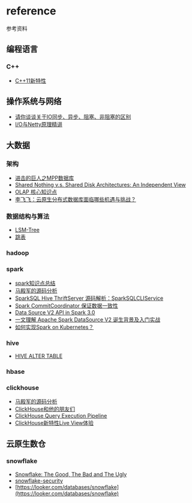 # reference

参考资料
## 编程语言

### C++
- [C++11新特性](http://c.biancheng.net/cplus/11/)

## 操作系统与网络

- [请你谈谈关于IO同步、异步、阻塞、非阻塞的区别](https://mp.weixin.qq.com/s/UEPXpQBJgSk08bg96wy96Q)
- [I/O与Netty原理精讲](https://mp.weixin.qq.com/s/K9Oyn0cbwqVCh1j3N5bd_w)

## 大数据

### 架构

- [进击的巨人之MPP数据库](https://mp.weixin.qq.com/s/3hEXj3craLXyXycnPGWFEw)
- [Shared Nothing v.s. Shared Disk Architectures: An Independent View](http://www.benstopford.com/2009/11/24/understanding-the-shared-nothing-architecture/)
- [OLAP 核心知识点](https://mp.weixin.qq.com/s/QUTuk7Oc9-YXxCwtbBSYoA)
- [李飞飞：云原生分布式数据库面临哪些机遇与挑战？](https://mp.weixin.qq.com/s/zHBUEWCpPOgz3pvLAu32BQ)

### 数据结构与算法

- [LSM-Tree](https://cloud.tencent.com/developer/article/1441835)
- [跳表](https://mp.weixin.qq.com/s?__biz=MzAxMzE4MDI0NQ==&mid=2650336541&idx=1&sn=641646d7ebb267f59fd2d39c9c143411&chksm=83aac127b4dd4831a6ed788675455e88975f5ac64813108e033d47c6fbe03f2090d171f21b00&scene=21#wechat_redirect)

### hadoop

### spark

- [spark知识点总结](https://zhuanlan.zhihu.com/p/71270044)
- [马殿军的源码分析](https://github.com/marsno1/notes/tree/master/Spark/%E6%BA%90%E7%A0%81%E5%88%86%E6%9E%90)
- [SparkSQL Hive ThriftServer 源码解析：SparkSQLCLIService](https://mr-dai.github.io/sparksql_hive_thriftserver_source_2/)
- [Spark CommitCoordinator 保证数据一致性](https://zhuanlan.zhihu.com/p/45351972)
- [Data Source V2 API in Spark 3.0](http://blog.madhukaraphatak.com/categories/datasource-v2-spark-three/)
- [一文理解 Apache Spark DataSource V2 诞生背景及入门实战](https://zhuanlan.zhihu.com/p/83006243)
- [如何实现Spark on Kubernetes？](https://developer.aliyun.com/article/774585)

### hive

- [HIVE ALTER TABLE](https://understandingbigdata.com/hive-alter-table/)

### hbase

### clickhouse

- [马殿军的源码分析](https://github.com/marsno1/notes/tree/master/ClickHouse)
- [ClickHouse和他的朋友们](https://bohutang.me/archives/)
- [ClickHouse
Query Execution Pipeline](https://presentations.clickhouse.tech/meetup24/5.%20Clickhouse%20query%20execution%20pipeline%20changes/)
- [ClickHouse新特性Live View体验](https://blog.csdn.net/jiangshouzhuang/article/details/104981269)

## 云原生数仓

### snowflake

- [Snowflake: The Good, The Bad and The Ugly](https://0x0fff.com/snowflake-the-good-the-bad-and-the-ugly/)
- [snowflake-security](https://community.snowflake.com/s/snowflake-security)
- [https://looker.com/databases/snowflake](https://looker.com/databases/snowflake)
